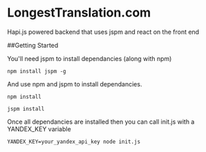 # LongestTranslation.com

Hapi.js powered backend that uses jspm and react on the front end

##Getting Started

You'll need jspm to install dependancies (along with npm)
```
npm install jspm -g
```
And use npm and jspm to install dependancies.

```
npm install
```
```
jspm install
```
Once all dependancies are installed then you can call init.js with a YANDEX_KEY variable
```
YANDEX_KEY=your_yandex_api_key node init.js
